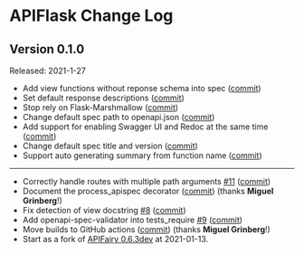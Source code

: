 # APIFlask Change Log

## Version 0.1.0
Released: 2021-1-27

- Add view functions without reponse schema into spec ([commit](https://github.com/greyli/apiflask/commit/aabf427590227001e0e443d8d6a3bf5f56dc5964))       
- Set default response descriptions ([commit](https://github.com/greyli/apiflask/commit/b9edf9e8f5731a8f45b359f6a101b4d39ba3f2f5))
- Stop rely on Flask-Marshmallow ([commit](https://github.com/greyli/apiflask/commit/cce7a0b8b97f345e087973b127c6d25c884dbc8f))
- Change default spec path to openapi.json ([commit](https://github.com/greyli/apiflask/commit/09d0d278a1fc27fa5868ef5848f3931bd8f76ef4))
- Add support for enabling Swagger UI and Redoc at the same time ([commit](https://github.com/greyli/apiflask/commit/d5176418b8c22e523d8b82e1f9af8f2403fa70bb))
- Change default spec title and version ([commit](https://github.com/greyli/apiflask/commit/0953c310327539f96bcdfad142772c7800285d56))
- Support auto generating summary from function name ([commit](https://github.com/greyli/apiflask/commit/d3d7cc2f63f3cf26466e42d68a03b4d96bf2fd97))

---

- Correctly handle routes with multiple path arguments [#11](https://github.com/greyli/apiflask/issues/11) ([commit](https://github.com/greyli/apiflask/commit/898b2f1f6bb7de5b5125162fe17879e4d1734dee))
- Document the process_apispec decorator ([commit](https://github.com/greyli/apiflask/commit/fd22e11302da82e4aed58e5793efa997d113dc74)) (thanks **Miguel Grinberg**!)
- Fix detection of view docstring [#8](https://github.com/greyli/apiflask/issues/8) ([commit](https://github.com/greyli/apiflask/commit/4dd8568f037b27a54bb1b57a4ea27580f97cf786))  
- Add openapi-spec-validator into tests_require [#9](https://github.com/greyli/apiflask/issues/9) ([commit](https://github.com/greyli/apiflask/commit/faf551cd2bb224c33f5f6cfc94b2cb34a5249bf6))
- Move builds to GitHub actions ([commit](https://github.com/greyli/apiflask/commit/b8cec62a7d719b6dd51b69dbf8f983b61459be94)) (thanks **Miguel Grinberg**!)
- Start as a fork of [APIFairy 0.6.3dev](https://github.com/miguelgrinberg/APIFairy) at 2021-01-13.
